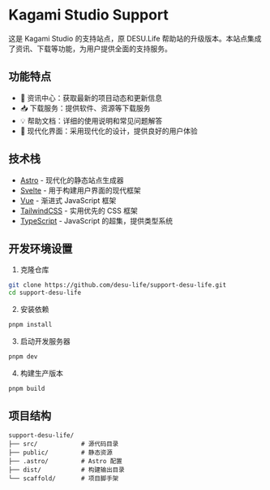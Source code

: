 # Kagami Studio Support

这是 Kagami Studio 的支持站点，原 DESU.Life 帮助站的升级版本。本站点集成了资讯、下载等功能，为用户提供全面的支持服务。

## 功能特点

- 📰 资讯中心：获取最新的项目动态和更新信息
- 📥 下载服务：提供软件、资源等下载服务
- 💡 帮助文档：详细的使用说明和常见问题解答
- 🎨 现代化界面：采用现代化的设计，提供良好的用户体验

## 技术栈

- [Astro](https://astro.build/) - 现代化的静态站点生成器
- [Svelte](https://svelte.dev/) - 用于构建用户界面的现代框架
- [Vue](https://vuejs.org/) - 渐进式 JavaScript 框架
- [TailwindCSS](https://tailwindcss.com/) - 实用优先的 CSS 框架
- [TypeScript](https://www.typescriptlang.org/) - JavaScript 的超集，提供类型系统

## 开发环境设置

1. 克隆仓库
```bash
git clone https://github.com/desu-life/support-desu-life.git
cd support-desu-life
```

2. 安装依赖
```bash
pnpm install
```

3. 启动开发服务器
```bash
pnpm dev
```

4. 构建生产版本
```bash
pnpm build
```

## 项目结构

```
support-desu-life/
├── src/            # 源代码目录
├── public/         # 静态资源
├── .astro/         # Astro 配置
├── dist/           # 构建输出目录
└── scaffold/       # 项目脚手架
```

